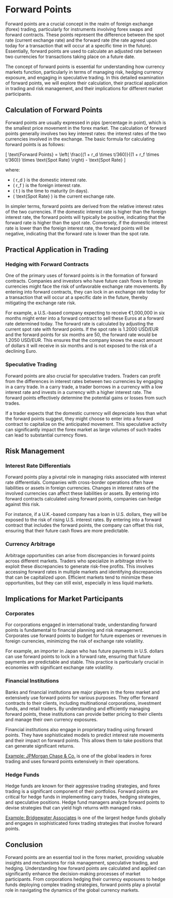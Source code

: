 # Forward Points

Forward points are a crucial concept in the realm of foreign exchange (forex) trading, particularly for instruments involving forex swaps and forward contracts. These points represent the difference between the spot rate (current exchange rate) and the forward rate (the rate agreed upon today for a transaction that will occur at a specific time in the future). Essentially, forward points are used to calculate an adjusted rate between two currencies for transactions taking place on a future date.

The concept of forward points is essential for understanding how currency markets function, particularly in terms of managing risk, hedging currency exposure, and engaging in speculative trading. In this detailed examination of forward points, we will explore their calculation, their practical application in trading and risk management, and their implications for different market participants.

## Calculation of Forward Points

Forward points are usually expressed in pips (percentage in point), which is the smallest price movement in the forex market. The calculation of forward points generally involves two key interest rates: the interest rates of the two currencies involved in the exchange. The basic formula for calculating forward points is as follows:

\[ \text{Forward Points} = \left( \frac{(1 + r_d \times t/360)}{(1 + r_f \times t/360)} \times \text{Spot Rate} \right) - \text{Spot Rate} \]

where:
- \( r_d \) is the domestic interest rate.
- \( r_f \) is the foreign interest rate.
- \( t \) is the time to maturity (in days).
- \( \text{Spot Rate} \) is the current exchange rate.

In simpler terms, forward points are derived from the relative interest rates of the two currencies. If the domestic interest rate is higher than the foreign interest rate, the forward points will typically be positive, indicating that the forward rate is higher than the spot rate. Conversely, if the domestic interest rate is lower than the foreign interest rate, the forward points will be negative, indicating that the forward rate is lower than the spot rate.

## Practical Application in Trading

### Hedging with Forward Contracts

One of the primary uses of forward points is in the formation of forward contracts. Companies and investors who have future cash flows in foreign currencies might face the risk of unfavorable exchange rate movements. By entering into forward contracts, they can lock in an exchange rate today for a transaction that will occur at a specific date in the future, thereby mitigating the exchange rate risk.

For example, a U.S.-based company expecting to receive €1,000,000 in six months might enter into a forward contract to sell these Euros at a forward rate determined today. The forward rate is calculated by adjusting the current spot rate with forward points. If the spot rate is 1.2000 USD/EUR and the forward points for six months are 50, the forward rate would be 1.2050 USD/EUR. This ensures that the company knows the exact amount of dollars it will receive in six months and is not exposed to the risk of a declining Euro.

### Speculative Trading

Forward points are also crucial for speculative traders. Traders can profit from the differences in interest rates between two currencies by engaging in a carry trade. In a carry trade, a trader borrows in a currency with a low interest rate and invests in a currency with a higher interest rate. The forward points effectively determine the potential gains or losses from such trades.

If a trader expects that the domestic currency will depreciate less than what the forward points suggest, they might choose to enter into a forward contract to capitalize on the anticipated movement. This speculative activity can significantly impact the forex market as large volumes of such trades can lead to substantial currency flows.

## Risk Management

### Interest Rate Differentials

Forward points play a pivotal role in managing risks associated with interest rate differentials. Companies with cross-border operations often have liabilities or assets in foreign currencies. Changes in interest rates of the involved currencies can affect these liabilities or assets. By entering into forward contracts calculated using forward points, companies can hedge against this risk.

For instance, if a U.K.-based company has a loan in U.S. dollars, they will be exposed to the risk of rising U.S. interest rates. By entering into a forward contract that includes the forward points, the company can offset this risk, ensuring that their future cash flows are more predictable.

### Currency Arbitrage

Arbitrage opportunities can arise from discrepancies in forward points across different markets. Traders who specialize in arbitrage strive to exploit these discrepancies to generate risk-free profits. This involves accessing forward rates in multiple markets and identifying discrepancies that can be capitalized upon. Efficient markets tend to minimize these opportunities, but they can still exist, especially in less liquid markets.

## Implications for Market Participants

### Corporates

For corporations engaged in international trade, understanding forward points is fundamental to financial planning and risk management. Corporates use forward points to budget for future expenses or revenues in foreign currencies, minimizing the risk of exchange rate volatility.

For example, an importer in Japan who has future payments in U.S. dollars can use forward points to lock in a forward rate, ensuring that future payments are predictable and stable. This practice is particularly crucial in economies with significant exchange rate volatility.

### Financial Institutions

Banks and financial institutions are major players in the forex market and extensively use forward points for various purposes. They offer forward contracts to their clients, including multinational corporations, investment funds, and retail traders. By understanding and efficiently managing forward points, these institutions can provide better pricing to their clients and manage their own currency exposures.

Financial institutions also engage in proprietary trading using forward points. They have sophisticated models to predict interest rate movements and their impact on forward points. This allows them to take positions that can generate significant returns.

[Example: JPMorgan Chase & Co.](https://www.jpmorganchase.com) is one of the global leaders in forex trading and uses forward points extensively in their operations.

### Hedge Funds

Hedge funds are known for their aggressive trading strategies, and forex trading is a significant component of their portfolios. Forward points are critical for hedge funds in implementing carry trades, hedging strategies, and speculative positions. Hedge fund managers analyze forward points to devise strategies that can yield high returns with managed risks.

[Example: Bridgewater Associates](https://www.bridgewater.com) is one of the largest hedge funds globally and engages in sophisticated forex trading strategies that involve forward points.

## Conclusion

Forward points are an essential tool in the forex market, providing valuable insights and mechanisms for risk management, speculative trading, and hedging. Understanding how forward points are calculated and applied can significantly enhance the decision-making processes of market participants. From corporations hedging their currency exposures to hedge funds deploying complex trading strategies, forward points play a pivotal role in navigating the dynamics of the global currency markets.